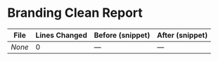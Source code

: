 # Branding Clean Report

| File | Lines Changed | Before (snippet) | After (snippet) |
| --- | --- | --- | --- |
| _None_ | 0 | — | — |
